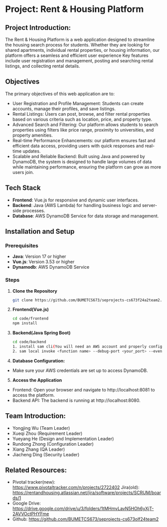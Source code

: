 # Project: Rent & Housing Platform

## Project Introduction:
The Rent & Housing Platform is a web application designed to streamline the housing search process for students. Whether they are looking for shared apartments, individual rental properties, or housing information, our platform offers a seamless and efficient user experience
Key features include user registration and management, posting and searching rental listings, and collecting rental details.

## Objectives

The primary objectives of this web application are to:
- User Registration and Profile Management: Students can create accounts, manage their profiles, and save listings.
- Rental Listings: Users can post, browse, and filter rental properties based on various criteria such as location, price, and property type.
- Advanced Search and Filtering: Our platform allows students to search properties using filters like price range, proximity to universities, and property amenities.
- Real-time Performance Enhancements: our platform ensures fast and efficient data access, providing users with quick responses and real-time updates.
- Scalable and Reliable Backend: Built using Java and powered by DynamoDB, the system is designed to handle large volumes of data while maintaining performance, ensuring the platform can grow as more users join.

## Tech Stack

- **Frontend**: Vue.js for responsive and dynamic user interfaces.
- **Backend**: Java (AWS Lambda) for handling business logic and server-side processes.
- **Database**: AWS DynamoDB Service for data storage and management.

## Installation and Setup

### Prerequisites
- **Java**: Version 17 or higher
- **Vue.js**: Version 3.53 or higher
- **Dynamodb**: AWS DynamoDB Service

### Steps
1. **Clone the Repository**
   ```bash
   git clone https://github.com/BUMETCS673/seprojects-cs673f24a2team2.git
   ```
2. **Frontend(Vue.js)**
   ```bash
   cd code/frontend
   npm install
   ```
3. **Backend(Java Spring Boot)**
   ```bash
   cd code/backend
   1. install sam cli(You will need an AWS account and properly configured AWS credentials.) 
   2. sam local invoke <function name> --debug-port <your_port> --event <your_test_event.json>
   ```
4. **Database Configuration:**
- Make sure your AWS credentials are set up to access DynamoDB.
     
5. **Access the Application**
- Frontend: Open your browser and navigate to http://localhost:8081 to access the platform.
- Backend API: The backend is running at http://localhost:8080.

## Team Introduction:
- Yongjing Wu (Team Leader)
- Xueqi Zhou (Requirement Leader)
- Yueyang He (Design and Implementation Leader) 
- Rundong Zhong (Configuration Leader)
- Xiang Zhang (QA Leader)
- Jiacheng Ding (Security Leader)

## Related Resources:
- Pivotal tracker(new): https://www.pivotaltracker.com/n/projects/2722402  Jira(old): https://rentandhousing.atlassian.net/jira/software/projects/SCRUM/boards/1
- Google Drive: https://drive.google.com/drive/u/3/folders/1tMHmvLavN5HOh6yXjT-2AVVOctPHYFme
- Github: https://github.com/BUMETCS673/seprojects-cs673olf24team2
